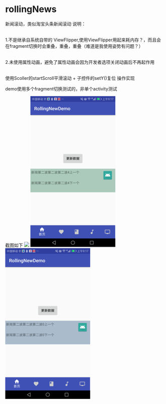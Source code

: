 # rollingNews
新闻滚动，类似淘宝头条新闻滚动
说明：

<br>1.不是继承自系统自带的 ViewFlipper,使用ViewFlipper用起来耗内存？，而且会在fragment切换时会重叠，重叠，重叠（难道是我使用姿势有问题？）</br>

<br>2.未使用属性动画，避免了属性动画会因为开发者选项关闭动画后不再起作用</br>

<br>使用Scoller的startScroll平滑滚动 + 子控件的setY()复位 操作实现<br>

demo使用多个fragment切换测试的，非单个activity测试


截图如下
<img src="https://github.com/docwei2050/rollingNews/blob/master/screenshots/rollingnews.gif"  />
<img src="https://github.com/docwei2050/rollingNews/blob/master/screenshots/Screenshot_20180517-091725.png" width=270 height=480 />
<img src="https://github.com/docwei2050/rollingNews/blob/master/screenshots/Screenshot_20180517-091728.png" width=270 height=480 />




